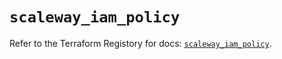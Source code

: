 # `scaleway_iam_policy`

Refer to the Terraform Registory for docs: [`scaleway_iam_policy`](https://registry.terraform.io/providers/scaleway/scaleway/2.22.0/docs/resources/iam_policy).
